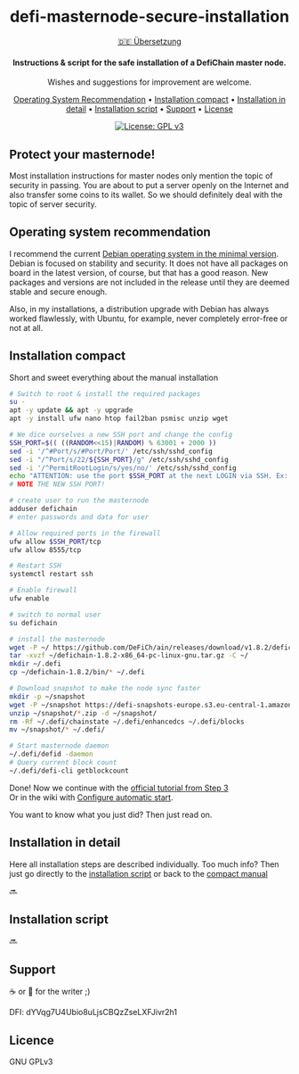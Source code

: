 <h1 align="center">
    <br>
        defi-masternode-secure-installation
    <br>
</h1>

<div align="center">
    
[:de: Übersetzung](https://github.com/vmerz/defi-masternode-secure-installation/README.md) 

</div>

<h4 align="center">
    Instructions & script for the safe installation of a DefiChain master node.<br>
</h4>
<p align="center">
    Wishes and suggestions for improvement are welcome.
</p>

<p align="center">
  <a href="#OperatingSystemRecommendation">Operating System Recommendation</a> •
  <a href="#Installation-compact">Installation compact</a> •
  <a href="#Installation-in-detail">Installation in detail</a> •
  <a href="#Installation-script">Installation script</a> •
  <a href="#Support">Support</a> •
  <a href="#License">License</a>
</p>

<div align="center">

[![License: GPL v3](https://img.shields.io/badge/License-GPLv3-blue.svg)](https://www.gnu.org/licenses/gpl-3.0)

</div>

## Protect your masternode!

Most installation instructions for master nodes only mention the topic of security in passing.
You are about to put a server openly on the Internet and also transfer some coins to its wallet. So we should definitely deal with the topic of server security.

## Operating system recommendation

I recommend the current <a href="#https://www.debian.org/CD/netinst/index.de.html">Debian operating system in the minimal version</a>. Debian is focused on stability and security. It does not have all packages on board in the latest version, of course, but that has a good reason. New packages and versions are not included in the release until they are deemed stable and secure enough.

Also, in my installations, a distribution upgrade with Debian has always worked flawlessly, with Ubuntu, for example, never completely error-free or not at all.

## Installation compact

Short and sweet everything about the manual installation

```bash
# Switch to root & install the required packages
su -
apt -y update && apt -y upgrade
apt -y install ufw nano htop fail2ban psmisc unzip wget

# We dice ourselves a new SSH port and change the config
SSH_PORT=$(( ((RANDOM<<15)|RANDOM) % 63001 + 2000 ))
sed -i '/^#Port/s/#Port/Port/' /etc/ssh/sshd_config
sed -i "/^Port/s/22/${SSH_PORT}/g" /etc/ssh/sshd_config
sed -i '/^PermitRootLogin/s/yes/no/' /etc/ssh/sshd_config
echo "ATTENTION: use the port $SSH_PORT at the next LOGIN via SSH. Ex: ssh defichain@yourIP -p $SSH_PORT."
# NOTE THE NEW SSH PORT!

# create user to run the masternode
adduser defichain
# enter passwords and data for user

# Allow required ports in the firewall
ufw allow $SSH_PORT/tcp
ufw allow 8555/tcp

# Restart SSH
systemctl restart ssh

# Enable firewall
ufw enable

# switch to normal user 
su defichain

# install the masternode
wget -P ~/ https://github.com/DeFiCh/ain/releases/download/v1.8.2/defichain-1.8.2-x86_64-pc-linux-gnu.tar.gz
tar -xvzf ~/defichain-1.8.2-x86_64-pc-linux-gnu.tar.gz -C ~/
mkdir ~/.defi
cp ~/defichain-1.8.2/bin/* ~/.defi

# Download snapshot to make the node sync faster
mkdir -p ~/snapshot
wget -P ~/snapshot https://defi-snapshots-europe.s3.eu-central-1.amazonaws.com/snapshot-mainnet-1052243.zip
unzip ~/snapshot/*.zip -d ~/snapshot/
rm -Rf ~/.defi/chainstate ~/.defi/enhancedcs ~/.defi/blocks
mv ~/snapshot/* ~/.defi/

# Start masternode daemon
~/.defi/defid -daemon
# Query current block count
~/.defi/defi-cli getblockcount
```

Done! Now we continue with the <a href="https://defichain.com/learn/run-a-masternode/#step-3---setting-up-crontab-to-keep-our-node-running-in-the-background">official tutorial from Step 3</a>
<br>Or in the wiki with <a href="https://defichain-wiki.com/wiki/Masternode_installation_extended#Configure_automatic_start">Configure automatic start</a>.

You want to know what you just did? Then just read on.

## Installation in detail

Here all installation steps are described individually.
Too much info? Then just go directly to the <a href="#installation-script">installation script</a> or back to the
<a href="#installation-compact">compact manual</a>

:soon:

## Installation script

:soon:

## Support

:coffee: or :beer: for the writer ;)

DFI: dYVqg7U4Ubio8uLjsCBQzZseLXFJivr2h1

## Licence 

 GNU GPLv3 
